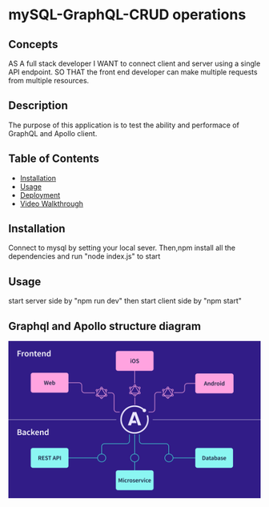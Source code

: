 # mySQL-GraphQL-CRUD operations
## Concepts

AS A full stack developer
I WANT to connect client and server using a single API endpoint.
SO THAT the front end developer can make multiple requests from multiple resources.

## Description

The purpose of this application is to test the ability and performace of GraphQL and Apollo client. 

## Table of Contents

* [Installation](#installation)
* [Usage](#usage)
* [Deployment](#deployment)
* [Video Walkthrough](#Video-Walkthrough)



## Installation
 Connect to mysql by setting your local sever. Then,npm install all the dependencies and run "node index.js" to start
 

## Usage 

start server side by "npm run dev" then start client side by "npm start"

## Graphql and Apollo structure diagram
![landing page demo](./frontend_backend_diagram.svg)



